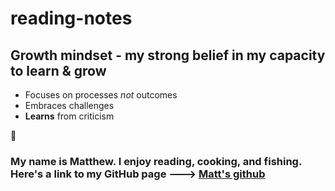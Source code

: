 # reading-notes


## Growth mindset - my strong belief in my capacity to learn & grow 
- Focuses on processes *not* outcomes
- Embraces challenges
- **Learns** from criticism

:rocket:

### My name is Matthew. I enjoy reading, cooking, and fishing. Here's a link to my GitHub page ---> [Matt's github](https://github.com/santorsm)
